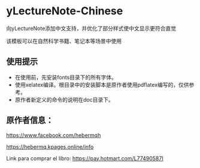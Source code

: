# yLectureNote-Chinese

向yLectureNote添加中文支持，并优化了部分样式使中文显示更符合直觉

该模板可以在自然科学书籍、笔记本等场景中使用

## 使用提示

- 在使用前，先安装fonts目录下的所有字体。
- 使用xelatex编译。根目录中的安装脚本是原作者使用pdflatex编写的，仅供参考。
- 原作者新定义的命令的说明在doc目录下。

## 原作者信息：

https://www.facebook.com/hebermqh

https://hebermq.kpages.online/info

Link para comprar el libro: https://pay.hotmart.com/L77490587I
